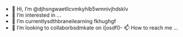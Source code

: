 - 👋 Hi, I’m @djhsngwaetlicvmkyhlb5wmnivjhdsklv
- 👀 I’m interested in ...
- 🌱 I’m currentlysdthbraneilearning fkhughgf
- 💞️ I’m looking to collaborbsdmkate on i[osdf0- 📫 How to reach me ...

<!---
dbfsdhlrthrths/dbfsdhlrthrths is a ✨ special ✨ repository because its `README.md` (this file) appears on your GitHub profile.
You can click the Preview link to take a look at your changes.
--->

